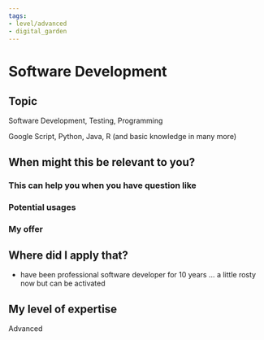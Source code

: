 ```yaml
---
tags: 
- level/advanced
- digital_garden
---
```

# Software Development
## Topic

Software Development, Testing, Programming

Google Script, Python, Java, R (and basic knowledge in many more)

## When might this be relevant to you?

### This can help you when you have question like

### Potential usages

### My offer

## Where did I apply that?

-   have been professional software developer for 10 years … a little rosty now but can be activated
    

## My level of expertise

Advanced
